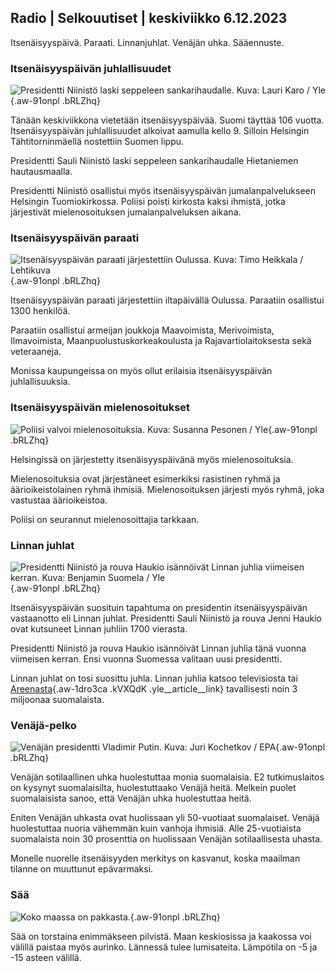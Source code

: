 ## Radio \| Selkouutiset \| keskiviikko 6.12.2023

Itsenäisyyspäivä. Paraati. Linnanjuhlat. Venäjän uhka. Sääennuste.

### Itsenäisyyspäivän juhlallisuudet

![Presidentti Niinistö laski seppeleen sankarihaudalle. Kuva: Lauri Karo / Yle](https://images.cdn.yle.fi/image/upload/c_crop,h_3078,w_5472,x_0,y_570/ar_1.7777777777777777,c_fill,g_faces,h_675,w_1200/dpr_1.0/q_auto:eco/f_auto/fl_lossy/v1701873814/39-12114286570342ad865e){.aw-91onpl .bRLZhq}

Tänään keskiviikkona vietetään itsenäisyyspäivää. Suomi täyttää 106 vuotta. Itsenäisyyspäivän juhlallisuudet alkoivat aamulla kello 9. Silloin Helsingin Tähtitorninmäellä nostettiin Suomen lippu.

Presidentti Sauli Niinistö laski seppeleen sankarihaudalle Hietaniemen hautausmaalla.

Presidentti Niinistö osallistui myös itsenäisyyspäivän jumalanpalvelukseen Helsingin Tuomiokirkossa. Poliisi poisti kirkosta kaksi ihmistä, jotka järjestivät mielenosoituksen jumalanpalveluksen aikana.

### Itsenäisyyspäivän paraati

![Itsenäisyyspäivän paraati järjestettiin Oulussa. Kuva: Timo Heikkala / Lehtikuva](https://images.cdn.yle.fi/image/upload/c_crop,h_2880,w_5120,x_0,y_383/ar_1.7777777777777777,c_fill,g_faces,h_675,w_1200/dpr_1.0/q_auto:eco/f_auto/fl_lossy/v1701867560/39-121145765706fe19c448){.aw-91onpl .bRLZhq}

Itsenäisyyspäivän paraati järjestettiin iltapäivällä Oulussa. Paraatiin osallistui 1300 henkilöä.

Paraatiin osallistui armeijan joukkoja Maavoimista, Merivoimista, Ilmavoimista, Maanpuolustuskorkeakoulusta ja Rajavartiolaitoksesta sekä veteraaneja.

Monissa kaupungeissa on myös ollut erilaisia itsenäisyyspäivän juhlallisuuksia.

### Itsenäisyyspäivän mielenosoitukset

![Poliisi valvoi mielenosoituksia. Kuva: Susanna Pesonen / Yle](https://images.cdn.yle.fi/image/upload/c_crop,h_2107,w_3746,x_603,y_784/ar_1.7777777777777777,c_fill,g_faces,h_675,w_1200/dpr_1.0/q_auto:eco/f_auto/fl_lossy/v1701875461/39-121151665708e6f01ade){.aw-91onpl .bRLZhq}

Helsingissä on järjestetty itsenäisyyspäivänä myös mielenosoituksia.

Mielenosoituksia ovat järjestäneet esimerkiksi rasistinen ryhmä ja äärioikeistolainen ryhmä ihmisiä. Mielenosoituksen järjesti myös ryhmä, joka vastustaa äärioikeistoa.

Poliisi on seurannut mielenosoittajia tarkkaan.

### Linnan juhlat

![Presidentti Niinistö ja rouva Haukio isännöivät Linnan juhlia viimeisen kerran. Kuva: Benjamin Suomela / Yle](https://images.cdn.yle.fi/image/upload/c_crop,h_1674,w_2976,x_0,y_21/ar_1.7777777777777777,c_fill,g_faces,h_675,w_1200/dpr_1.0/q_auto:eco/f_auto/fl_lossy/v1670360392/39-1044574638fad0977745){.aw-91onpl .bRLZhq}

Itsenäisyyspäivän suosituin tapahtuma on presidentin itsenäisyyspäivän vastaanotto eli Linnan juhlat. Presidentti Sauli Niinistö ja rouva Jenni Haukio ovat kutsuneet Linnan juhliin 1700 vierasta.

Presidentti Niinistö ja rouva Haukio isännöivät Linnan juhlia tänä vuonna viimeisen kerran. Ensi vuonna Suomessa valitaan uusi presidentti.

Linnan juhlat on tosi suosittu juhla. Linnan juhlia katsoo televisiosta tai [Areenasta](https://areena.yle.fi/1-66979953){.aw-1dro3ca .kVXQdK .yle__article__link} tavallisesti noin 3 miljoonaa suomalaista.

### Venäjä-pelko

![Venäjän presidentti Vladimir Putin. Kuva: Juri Kochetkov / EPA](https://images.cdn.yle.fi/image/upload/c_crop,h_1443,w_2566,x_0,y_115/ar_1.7777777777777777,c_fill,g_faces,h_675,w_1200/dpr_1.0/q_auto:eco/f_auto/fl_lossy/v1643741705/39-90934061f97fed3dd82){.aw-91onpl .bRLZhq}

Venäjän sotilaallinen uhka huolestuttaa monia suomalaisia. E2 tutkimuslaitos on kysynyt suomalaisilta, huolestuttaako Venäjä heitä. Melkein puolet suomalaisista sanoo, että Venäjän uhka huolestuttaa heitä.

Eniten Venäjän uhkasta ovat huolissaan yli 50-vuotiaat suomalaiset. Venäjä huolestuttaa nuoria vähemmän kuin vanhoja ihmisiä. Alle 25-vuotiaista suomalaista noin 30 prosenttia on huolissaan Venäjän sotilaallisesta uhasta.

Monelle nuorelle itsenäisyyden merkitys on kasvanut, koska maailman tilanne on muuttunut epävarmaksi.

### Sää

![Koko maassa on pakkasta.](https://images.cdn.yle.fi/image/upload/c_crop,h_1080,w_1919,x_0,y_0/ar_1.7777777777777777,c_fill,g_faces,h_675,w_1200/dpr_1.0/q_auto:eco/f_auto/fl_lossy/v1701873737/39-12115036570881c5e1b3){.aw-91onpl .bRLZhq}

Sää on torstaina enimmäkseen pilvistä. Maan keskiosissa ja kaakossa voi välillä paistaa myös aurinko. Lännessä tulee lumisateita. Lämpötila on -5 ja -15 asteen välillä.
